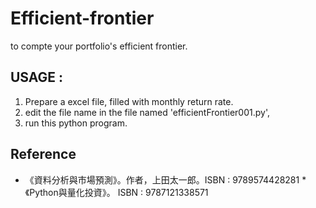 # Efficient-frontier
to compte your portfolio's efficient frontier.

## USAGE :
1. Prepare a excel file, filled with monthly return rate.
2. edit the file name in the file named 'efficientFrontier001.py',
3. run this python program.

## Reference
* 《資料分析與市場預測》。作者，上田太一郎。ISBN : 9789574428281
*《Python與量化投資》。 ISBN : 9787121338571 
